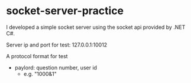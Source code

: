 # socket-server-practice
I developed a simple socket server using the socket api provided by .NET C#.

Server ip and port for test: 127.0.0.1:10012

A protocol format for test
* paylord: question number, user id
  * e.g. "1000&1"